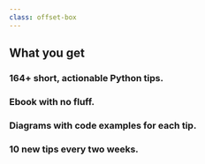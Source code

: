 ```yaml
---
class: offset-box
---
```


## What you get

### 164+ short, actionable Python tips.

### Ebook with no fluff.

### Diagrams with code examples for each tip.

### 10 new tips every two weeks.

